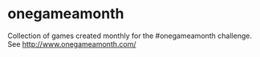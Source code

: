 onegameamonth
=============

Collection of games created monthly for the #onegameamonth challenge. See http://www.onegameamonth.com/